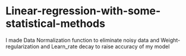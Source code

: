 # Linear-regression-with-some-statistical-methods
I made Data Normalization function to eliminate noisy data and Weight-regularization and Learn_rate decay to raise accuracy of my model
